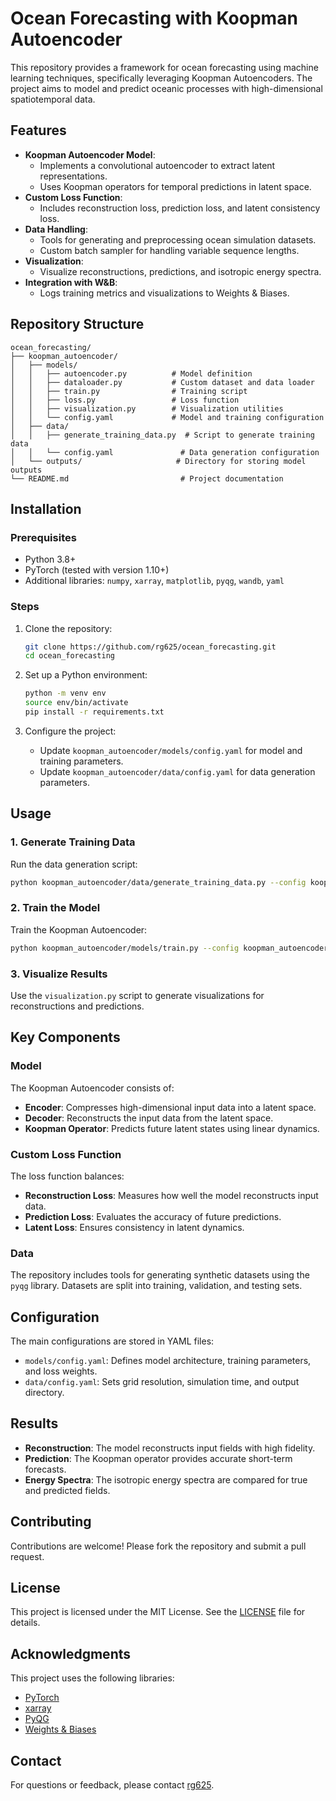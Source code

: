 # Ocean Forecasting with Koopman Autoencoder

This repository provides a framework for ocean forecasting using machine learning techniques, specifically leveraging Koopman Autoencoders. The project aims to model and predict oceanic processes with high-dimensional spatiotemporal data.

## Features
- **Koopman Autoencoder Model**:
  - Implements a convolutional autoencoder to extract latent representations.
  - Uses Koopman operators for temporal predictions in latent space.
- **Custom Loss Function**:
  - Includes reconstruction loss, prediction loss, and latent consistency loss.
- **Data Handling**:
  - Tools for generating and preprocessing ocean simulation datasets.
  - Custom batch sampler for handling variable sequence lengths.
- **Visualization**:
  - Visualize reconstructions, predictions, and isotropic energy spectra.
- **Integration with W&B**:
  - Logs training metrics and visualizations to Weights & Biases.

## Repository Structure
```
ocean_forecasting/
├── koopman_autoencoder/
│   ├── models/
│   │   ├── autoencoder.py          # Model definition
│   │   ├── dataloader.py           # Custom dataset and data loader
│   │   ├── train.py                # Training script
│   │   ├── loss.py                 # Loss function
│   │   ├── visualization.py        # Visualization utilities
│   │   └── config.yaml             # Model and training configuration
│   ├── data/
│   │   ├── generate_training_data.py  # Script to generate training data
│   │   └── config.yaml               # Data generation configuration
│   └── outputs/                     # Directory for storing model outputs
└── README.md                         # Project documentation
```

## Installation

### Prerequisites
- Python 3.8+
- PyTorch (tested with version 1.10+)
- Additional libraries: `numpy`, `xarray`, `matplotlib`, `pyqg`, `wandb`, `yaml`

### Steps
1. Clone the repository:
   ```bash
   git clone https://github.com/rg625/ocean_forecasting.git
   cd ocean_forecasting
   ```

2. Set up a Python environment:
   ```bash
   python -m venv env
   source env/bin/activate
   pip install -r requirements.txt
   ```

3. Configure the project:
   - Update `koopman_autoencoder/models/config.yaml` for model and training parameters.
   - Update `koopman_autoencoder/data/config.yaml` for data generation parameters.

## Usage

### 1. Generate Training Data
Run the data generation script:
```bash
python koopman_autoencoder/data/generate_training_data.py --config koopman_autoencoder/data/config.yaml
```

### 2. Train the Model
Train the Koopman Autoencoder:
```bash
python koopman_autoencoder/models/train.py --config koopman_autoencoder/models/config.yaml
```

### 3. Visualize Results
Use the `visualization.py` script to generate visualizations for reconstructions and predictions.

## Key Components

### Model
The Koopman Autoencoder consists of:
- **Encoder**: Compresses high-dimensional input data into a latent space.
- **Decoder**: Reconstructs the input data from the latent space.
- **Koopman Operator**: Predicts future latent states using linear dynamics.

### Custom Loss Function
The loss function balances:
- **Reconstruction Loss**: Measures how well the model reconstructs input data.
- **Prediction Loss**: Evaluates the accuracy of future predictions.
- **Latent Loss**: Ensures consistency in latent dynamics.

### Data
The repository includes tools for generating synthetic datasets using the `pyqg` library. Datasets are split into training, validation, and testing sets.

## Configuration
The main configurations are stored in YAML files:
- `models/config.yaml`: Defines model architecture, training parameters, and loss weights.
- `data/config.yaml`: Sets grid resolution, simulation time, and output directory.

## Results
- **Reconstruction**: The model reconstructs input fields with high fidelity.
- **Prediction**: The Koopman operator provides accurate short-term forecasts.
- **Energy Spectra**: The isotropic energy spectra are compared for true and predicted fields.

## Contributing
Contributions are welcome! Please fork the repository and submit a pull request.

## License
This project is licensed under the MIT License. See the [LICENSE](LICENSE) file for details.

## Acknowledgments
This project uses the following libraries:
- [PyTorch](https://pytorch.org/)
- [xarray](http://xarray.pydata.org/)
- [PyQG](https://pyqg.readthedocs.io/en/latest/)
- [Weights & Biases](https://wandb.ai/)

## Contact
For questions or feedback, please contact [rg625](https://github.com/rg625).

